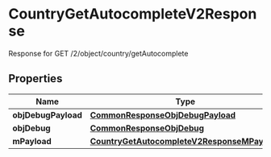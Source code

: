 

# CountryGetAutocompleteV2Response

Response for GET /2/object/country/getAutocomplete

## Properties

| Name | Type | Description | Notes |
|------------ | ------------- | ------------- | -------------|
|**objDebugPayload** | [**CommonResponseObjDebugPayload**](CommonResponseObjDebugPayload.md) |  |  |
|**objDebug** | [**CommonResponseObjDebug**](CommonResponseObjDebug.md) |  |  [optional] |
|**mPayload** | [**CountryGetAutocompleteV2ResponseMPayload**](CountryGetAutocompleteV2ResponseMPayload.md) |  |  |



